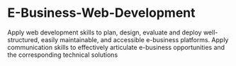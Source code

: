 # E-Business-Web-Development
Apply web development skills to plan, design, evaluate and deploy well-structured, easily maintainable, and accessible e-business platforms.  Apply communication skills to effectively articulate e-business opportunities and the corresponding technical solutions
